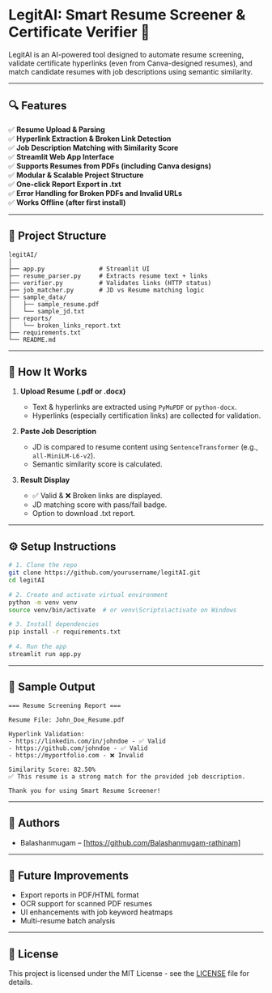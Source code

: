 # LegitAI: Smart Resume Screener & Certificate Verifier 🚀

LegitAI is an AI-powered tool designed to automate resume screening, validate certificate hyperlinks (even from Canva-designed resumes), and match candidate resumes with job descriptions using semantic similarity.

---

## 🔍 Features

✅ **Resume Upload & Parsing**  
✅ **Hyperlink Extraction & Broken Link Detection**  
✅ **Job Description Matching with Similarity Score**  
✅ **Streamlit Web App Interface**  
✅ **Supports Resumes from PDFs (including Canva designs)**  
✅ **Modular & Scalable Project Structure**  
✅ **One-click Report Export in .txt**  
✅ **Error Handling for Broken PDFs and Invalid URLs**  
✅ **Works Offline (after first install)**

---

## 📂 Project Structure

```
legitAI/
│
├── app.py               # Streamlit UI
├── resume_parser.py     # Extracts resume text + links
├── verifier.py          # Validates links (HTTP status)
├── job_matcher.py       # JD vs Resume matching logic
├── sample_data/
│   ├── sample_resume.pdf
│   └── sample_jd.txt
├── reports/
│   └── broken_links_report.txt
├── requirements.txt
└── README.md
```

---

## 🧠 How It Works

1. **Upload Resume (.pdf or .docx)**  
   - Text & hyperlinks are extracted using `PyMuPDF` or `python-docx`.
   - Hyperlinks (especially certification links) are collected for validation.

2. **Paste Job Description**  
   - JD is compared to resume content using `SentenceTransformer` (e.g., `all-MiniLM-L6-v2`).
   - Semantic similarity score is calculated.

3. **Result Display**  
   - ✅ Valid & ❌ Broken links are displayed.
   - JD matching score with pass/fail badge.
   - Option to download .txt report.

---

## ⚙️ Setup Instructions

```bash
# 1. Clone the repo
git clone https://github.com/yourusername/legitAI.git
cd legitAI

# 2. Create and activate virtual environment
python -m venv venv
source venv/bin/activate  # or venv\Scripts\activate on Windows

# 3. Install dependencies
pip install -r requirements.txt

# 4. Run the app
streamlit run app.py
```

---

## 🧪 Sample Output

```
=== Resume Screening Report ===

Resume File: John_Doe_Resume.pdf

Hyperlink Validation:
- https://linkedin.com/in/johndoe - ✅ Valid
- https://github.com/johndoe - ✅ Valid
- https://myportfolio.com - ❌ Invalid

Similarity Score: 82.50%
✅ This resume is a strong match for the provided job description.

Thank you for using Smart Resume Screener!
```

---

## 👥 Authors

- Balashanmugam – [https://github.com/Balashanmugam-rathinam]

---

## 🏁 Future Improvements

- Export reports in PDF/HTML format  
- OCR support for scanned PDF resumes  
- UI enhancements with job keyword heatmaps  
- Multi-resume batch analysis  

---

## 📜 License

This project is licensed under the MIT License - see the [LICENSE](LICENSE) file for details.
